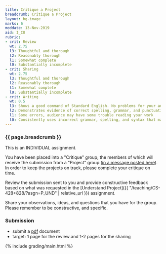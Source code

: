 ```yaml
---
title: Critique a Project
breadcrumb: Critique a Project
layout: bg-image
marks: 6
moddate: 13-Nov-2019
aid: I_CU
rubric:
- crit: Review
  wt: 2.75
  l3: Thoughtful and thorough
  l2: Reasonably thorough
  l1: Somewhat complete
  l0: Substantially incomplete
- crit: Sharing
  wt: 2.75
  l3: Thoughtful and thorough
  l2: Reasonably thorough
  l1: Somewhat complete
  l0: Substantially incomplete
- crit: Writing
  wt: 0.5
  l3: Shows a good command of Standard English. No problems for your audience
  l2: Demonstrates evidence of correct spelling, grammar, and punctuation. Audience will have little trouble reading your work
  l1: Some errors, audience may have some trouble reading your work
  l0: Consistently uses incorrect grammar, spelling, and syntax that makes it difficult for others to follow
---
```

### {{ page.breadcrumb }}

This is an INDIVIDUAL assignment.

You have been placed into a "Critique" group, the members of which will receive the submission from a "Project" group ([in a message posted here](https://urcourses.uregina.ca/mod/forum/view.php?id=860265)). In order to keep the projects on track, please complete your critique on time.

Review the submission sent to you and provide constructive feedback based on what was requested in the [Understand Project]({{ "/teaching/CS-428+828/?asgn=P_UND" | relative_url }}) assignment.

Share your observations, ideas, and questions that you have for the group. Please remember to be constructive, and specific.

### Submission

* submit a [pdf](https://en.wikipedia.org/wiki/PDF) document
* target: 1 page for the review and 1-2 pages for the sharing

{% include grading/main.html %}
